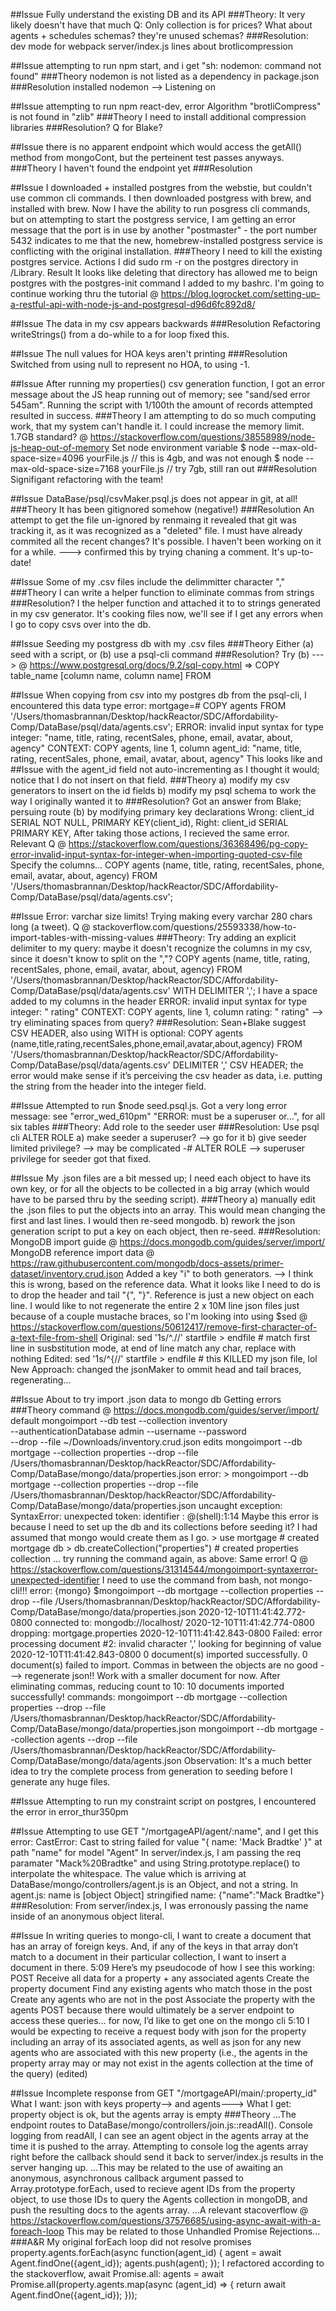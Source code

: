##Issue
	Fully understand the existing DB and its API
###Theory:
	It very likely doesn't have that much
	Q: Only collection is for prices? What about agents + schedules schemas? they're unused schemas?
###Resolution:
	dev mode for webpack
	server/index.js lines about brotlicompression

##Issue
	attempting to run npm start, and i get "sh: nodemon: command not found"
###Theory
	nodemon is not listed as a dependency in package.json
###Resolution
	installed nodemon --> Listening on 

##Issue
	attempting to run npm react-dev, error Algorithm "brotliCompress" is not found in "zlib"
###Theory
	I need to install additional compression libraries
###Resolution?
	Q for Blake?

##Issue
	there is no apparent endpoint which would access the getAll() method from mongoCont, but the perteinent test passes anyways.
###Theory
	I haven't found the endpoint yet
###Resolution

##Issue
	I downloaded + installed postgres from the webstie, but couldn't use common cli commands. I then downloaded postgress with brew, and installed with brew. Now I have the ability to run posgress cli commands, but on attempting to start the postgress service, I am getting an error message that the port is in use by another "postmaster" - the port number 5432 indicates to me that the new, homebrew-installed postgress service is conflicting with the original installation.
###Theory
  I need to kill the existing postgres service.
Actions
	I did sudo rm -r on the postgres directory in /Library.
Result
	It looks like deleting that directory has allowed me to beign postgres with the postgres-init command I added to my bashrc. I'm going to continue working thru the tutorial @ https://blog.logrocket.com/setting-up-a-restful-api-with-node-js-and-postgresql-d96d6fc892d8/

##Issue
  The data in my csv appears backwards
###Resolution
  Refactoring writeStrings() from a do-while to a for loop fixed this.

##Issue
	The null values for HOA keys aren't printing
###Resolution
	Switched from using null to represent no HOA, to using -1.

##Issue
	After running my properties() csv generation function, I got an error message about the JS heap running out of memory; see "sand/sed error 545am". Running the script with 1/100th the amount of records attempted resulted in success.
###Theory
	I am attempting to do so much computing work, that my system can't handle it.
	I could increase the memory limit. 1.7GB standard?
	@ https://stackoverflow.com/questions/38558989/node-js-heap-out-of-memory
  Set node environment variable
  $ node --max-old-space-size=4096 yourFile.js // this is 4gb, and was not enough
  $ node --max-old-space-size=7168 yourFile.js // try 7gb, still ran out
###Resolution
	Signifigant refactoring with the team! 

##Issue
	DataBase/psql/csvMaker.psql.js does not appear in git, at all!
###Theory
	It has been gitignored somehow (negative!)
###Resolution
	An attempt to get the file un-ignored by renmaing it revealed that git was tracking it, as it was recognized as a "deleted" file.
	I must have already commited all the recent changes? It's possible. I haven't been working on it for a while. ---> confirmed this by trying chaning a comment. It's up-to-date!

##Issue
	Some of my .csv files include the delimmitter character ","
###Theory
	I can write a helper function to eliminate commas from strings
###Resolution?
	I the helper function and attached it to to strings generated in my csv generator. It's cooking files now, we'll see if I get any errors when I go to copy csvs over into the db.

##Issue
	Seeding my postgress db with my .csv files
###Theory
	Either (a) seed with a script, or (b) use a psql-cli command
###Resolution?
	Try (b) ---> @ https://www.postgresql.org/docs/9.2/sql-copy.html
	=> COPY table_name [column name, column name]
			FROM 

##Issue
	When copying from csv into my postgres db from the psql-cli, I encountered this data type error:
		mortgage=# COPY agents FROM '/Users/thomasbrannan/Desktop/hackReactor/SDC/Affordability-Comp/DataBase/psql/data/agents.csv';
		ERROR:  invalid input syntax for type integer: "name, title, rating, recentSales, phone, email, avatar, about, agency"
		CONTEXT:  COPY agents, line 1, column agent_id: "name, title, rating, recentSales, phone, email, avatar, about, agency"
	This looks like and ##Issue with the agent_id field not auto-incrementing as I thought it would; notice that I do not insert on that field.
###Theory
	a) modify my csv generators to insert on the id fields
	b) modify my psql schema to work the way I originally wanted it to
###Resolution?
	Got an answer from Blake; persuing route (b) by modifying primary key declarations
		Wrong: client_id SERIAL NOT NULL, PRIMARY KEY(client_id),
		Right: client_id SERIAL PRIMARY KEY,
	After taking those actions, I recieved the same error.	
	Relevant Q @
		https://stackoverflow.com/questions/36368496/pg-copy-error-invalid-input-syntax-for-integer-when-importing-quoted-csv-file
	Specify the columns... 
		COPY agents (name, title, rating, recentSales, phone, email, avatar, about, agency) FROM '/Users/thomasbrannan/Desktop/hackReactor/SDC/Affordability-Comp/DataBase/psql/data/agents.csv';

##Issue
	Error: varchar size limits! Trying making every varchar 280 chars long (a tweet). Q
		@ stackoverflow.com/questions/25593338/how-to-import-tables-with-missing-values
###Theory:
		Try adding an explicit delimiter to my query: maybe it doesn't recognize the columns in my csv, since it doesn't know to split on the ","?
			COPY agents (name, title, rating, recentSales, phone, email, avatar, about, agency) FROM '/Users/thomasbrannan/Desktop/hackReactor/SDC/Affordability-Comp/DataBase/psql/data/agents.csv' WITH DELIMITER ',';
		I have a space added to my columns in the header
			ERROR:  invalid input syntax for type integer: " rating"
			CONTEXT:  COPY agents, line 1, column rating: " rating"
		--> try eliminating spaces from query?
###Resolution:
	Sean+Blake suggest CSV HEADER, also using WITH is optional:
		COPY agents (name,title,rating,recentSales,phone,email,avatar,about,agency) FROM '/Users/thomasbrannan/Desktop/hackReactor/SDC/Affordability-Comp/DataBase/psql/data/agents.csv' DELIMITER ',' CSV HEADER;
	the error would make sense if it’s perceiving the csv header as data, i.e. putting the string from the header into the integer field.

##Issue
	Attempted to run $node seed.psql.js.
	Got a very long error message: see "error_wed_610pm"
	"ERROR: must be a superuser or...", for all six tables
###Theory:
	Add role to the seeder user
###Resolution:
	Use psql cli ALTER ROLE
		a) make seeder a superuser? --> go for it
		b) give seeder limited privilege? --> may be complicated
	-# ALTER ROLE 
	--> superuser privilege for seeder got that fixed.

##Issue
	My .json files are a bit messed up; I need each object to have its own key, or for all the objects to be collected in a big array (which would have to be parsed thru by the seeding script).
###Theory
	a) manually edit the .json files to put the objects into an array. This would mean changing the first and last lines. I would then re-seed mongodb.
	b) rework the json generation script to put a key on each object, then re-seed.
###Resolution:
	MongoDB import guide @ https://docs.mongodb.com/guides/server/import/
	MongoDB reference import data @ https://raw.githubusercontent.com/mongodb/docs-assets/primer-dataset/inventory.crud.json
	Added a key "i" to both generators. --> I think this is wrong, based on the reference data. What it looks like I need to do is to drop the header and tail "{", "}". Reference is just a new object on each line.
	I would like to not regenerate the entire 2 x 10M line json files just because of a couple mustache braces, so I'm looking into using $sed @
			https://stackoverflow.com/questions/50612417/remove-first-character-of-a-text-file-from-shell
		Original:	sed '1s/^.//' startfile > endfile # match first line in susbstitution mode, at end of line match any char, replace with nothing
		Edited: sed '1s/^{//' startfile > endfile # this KILLED my json file, lol
		New Approach: changed the jsonMaker to ommit head and tail braces, regenerating...

##Issue
	About to try import .json data to mongo db
	Getting errors
###Theory
	command @ https://docs.mongodb.com/guides/server/import/
	default
		mongoimport --db test --collection inventory \
	       --authenticationDatabase admin --username <user> --password <password> \
	       --drop --file ~/Downloads/inventory.crud.json
  edits
		mongoimport --db mortgage --collection properties --drop --file /Users/thomasbrannan/Desktop/hackReactor/SDC/Affordability-Comp/DataBase/mongo/data/properties.json
	error:
		> mongoimport --db mortgage --collection properties --drop --file /Users/thomasbrannan/Desktop/hackReactor/SDC/Affordability-Comp/DataBase/mongo/data/properties.json
		uncaught exception: SyntaxError: unexpected token: identifier :
		@(shell):1:14
	Maybe this error is because I need to set up the db and its collections before seeding it? I had assumed that mongo would create them as I go.
	> use mortgage # created mortgage db
	> db.createCollection("properties") # created properties collection
	... try running the command again, as above:
	Same error!
	Q @ https://stackoverflow.com/questions/31314544/mongoimport-syntaxerror-unexpected-identifier
	I need to use the command from bash, not mongo-cli!!!
	error:
		{mongo} $mongoimport --db mortgage --collection properties --drop --file /Users/thomasbrannan/Desktop/hackReactor/SDC/Affordability-Comp/DataBase/mongo/data/properties.json
		2020-12-10T11:41:42.772-0800	connected to: mongodb://localhost/
		2020-12-10T11:41:42.774-0800	dropping: mortgage.properties
		2020-12-10T11:41:42.843-0800	Failed: error processing document #2: invalid character ',' looking for beginning of value
		2020-12-10T11:41:42.843-0800	0 document(s) imported successfully. 0 document(s) failed to import.
	Commas in between the objects are no good ---> regenerate json!! Work with a smaller document for now.
	After eliminating commas, reducing count to 10: 10 documents imported successfully!
	commands:
		mongoimport --db mortgage --collection properties --drop --file /Users/thomasbrannan/Desktop/hackReactor/SDC/Affordability-Comp/DataBase/mongo/data/properties.json
		mongoimport --db mortgage --collection agents --drop --file /Users/thomasbrannan/Desktop/hackReactor/SDC/Affordability-Comp/DataBase/mongo/data/agents.json
	Observation:
		It's a much better idea to try the complete process from generation to seeding before I generate any huge files.

##Issue
	Attempting to run my constraint script on postgres, I encountered the error in error_thur350pm

##Issue
	Attempting to use GET "/mortgageAPI/agent/:name", and I get this error:
		CastError: Cast to string failed for value "{ name: 'Mack Bradtke' }" at path "name" for model "Agent"
	In server/index.js, I am passing the req paramater "Mack%20Bradtke" and using String.prototype.replace() to interpolate the whitespace.
  The value which is arriving at DataBase/mongo/controllers/agent.js is an Object, and not a string.
		In agent.js: name is [object Object] <object>
		stringified name: {"name":"Mack Bradtke"}
###Resolution:
	From server/index.js, I was erronously passing the name inside of an anonymous object literal.

##Issue
	In writing queries to mongo-cli, I want to create a document that has an array of foreign keys. And, if any of the keys in that array don’t match to a document in their particular collection, I want to insert a document in there.
	5:09
	Here’s my pseudocode of how I see this working:
		POST
			Receive all data for a property + any associated agents
			Create the property document
			Find any existing agents who match those in the post
			Create any agents who are not in the post
			Associate the property with the agents
	POST because there would ultimately be a server endpoint to access these queries… for now, I’d like to get one on the mongo cli
	5:10
	I would be expecting to receive a request body with json for the property including an array of its associated agents, as well as json for any new agents who are associated with this new property (i.e., the agents in the property array may or may not exist in the agents collection at the time of the query) (edited) 

##Issue
	Incomplete response from GET "/mortgageAPI/main/:property_id"
	What I want: json with keys property--><Object> and agents---><Array of Objects>
	What I get: property object is ok, but the agents array is empty
###Theory
	...The endpoint routes to DataBase/mongo/controllers/join.js::readAll(). Console logging from readAll, I can see an agent object in the agents array at the time it is pushed to the array. Attempting to console log the agents array right before the callback should send it back to server/index.js results in the server hanging up.
	...This may be related to the use of awaiting an anonymous, asynchronous callback argument passed to Array.prototype.forEach, used to recieve agent IDs from the property object, to use those IDs to query the Agents collection in mongoDB, and push the resulting docs to the agents array.
	...A relevant stacoverflow @
		https://stackoverflow.com/questions/37576685/using-async-await-with-a-foreach-loop
	This may be related to those Unhandled Promise Rejections...
###A&R
	My original forEach loop did not resolve promises
  	property.agents.forEach(async function(agent_id) {
  	  agent = await Agent.findOne({agent_id});
  	  agents.push(agent);
  	});
  I refactored according to the stackoverflow, await Promise.all:
    agents = await Promise.all(property.agents.map(async (agent_id) => {
      return await Agent.findOne({agent_id});
    }));











